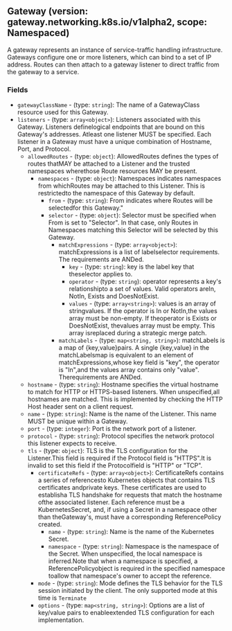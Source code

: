 
## Gateway (version: gateway.networking.k8s.io/v1alpha2, scope: Namespaced)

A gateway represents an instance of service-traffic handling infrastructure. Gateways configure one or more listeners, which can bind to a set of IP address. Routes can then attach to a gateway listener to direct traffic from the gateway to a service.

### Fields
- `gatewayClassName` - (type: `string`): The name of a GatewayClass resource used for this Gateway.
- `listeners` - (type: `array<object>`): Listeners associated with this Gateway. Listeners definelogical endpoints that are bound on this Gateway's addresses. Atleast one listener MUST be specified. Each listener in a Gateway must have a unique combination of Hostname, Port, and Protocol.
	- `allowedRoutes` - (type: `object`): AllowedRoutes defines the types of routes thatMAY be attached to a Listener and the trusted namespaces wherethose Route resources MAY be present.
		- `namespaces` - (type: `object`): Namespaces indicates namespaces from whichRoutes may be attached to this Listener. This is restrictedto the namespace of this Gateway by default.
			- `from` - (type: `string`): From indicates where Routes will be selectedfor this Gateway."
			- `selector` - (type: `object`): Selector must be specified when From is set to "Selector". In that case, only Routes in Namespaces matching this Selector will be selected by this Gateway.
				- `matchExpressions` - (type: `array<object>`): matchExpressions is a list of labelselector requirements. The requirements are ANDed.
					- `key` - (type: `string`): key is the label key that theselector applies to.
					- `operator` - (type: `string`): operator represents a key's relationshipto a set of values. Valid operators areIn, NotIn, Exists and DoesNotExist.
					- `values` - (type: `array<string>`): values is an array of stringvalues. If the operator is In or NotIn,the values array must be non-empty. If theoperator is Exists or DoesNotExist, thevalues array must be empty. This array isreplaced during a strategic merge patch.
				- `matchLabels` - (type: `map<string, string>`): matchLabels is a map of {key,value}pairs. A single {key,value} in the matchLabelsmap is equivalent to an element of matchExpressions,whose key field is "key", the operator is "In",and the values array contains only "value". Therequirements are ANDed.
	- `hostname` - (type: `string`): Hostname specifies the virtual hostname to match for HTTP or HTTPS-based listeners. When unspecified,all hostnames are matched. This is implemented by checking the HTTP Host header sent on a client request.
	- `name` - (type: `string`): Name is the name of the Listener. This name MUST be unique within a Gateway.
	- `port` - (type: `integer`): Port is the network port of a listener.
	- `protocol` - (type: `string`): Protocol specifies the network protocol this listener expects to receive.
	- `tls` - (type: `object`): TLS is the TLS configuration for the Listener.This field is required if the Protocol field is "HTTPS".It is invalid to set this field if the Protocolfield is "HTTP" or "TCP".
		- `certificateRefs` - (type: `array<object>`): CertificateRefs contains a series of referencesto Kubernetes objects that contains TLS certificates andprivate keys. These certificates are used to establisha TLS handshake for requests that match the hostname ofthe associated listener. Each reference must be a KubernetesSecret, and, if using a Secret in a namespace other than theGateway's, must have a corresponding ReferencePolicy created.
			- `name` - (type: `string`): Name is the name of the Kubernetes Secret.
			- `namespace` - (type: `string`): Namespace is the namespace of the Secret. When unspecified, the local namespace is inferred.Note that when a namespace is specified, a ReferencePolicyobject is required in the specified namespace toallow that namespace's owner to accept the reference.
		- `mode` - (type: `string`): Mode defines the TLS behavior for the TLS session initiated by the client. The only supported mode at this time is `Terminate`
		- `options` - (type: `map<string, string>`): Options are a list of key/value pairs to enableextended TLS configuration for each implementation.